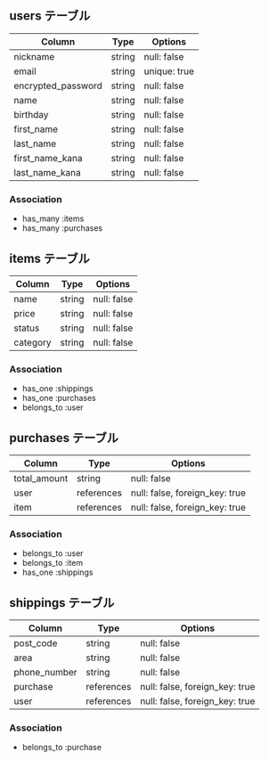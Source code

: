 ## users テーブル

| Column          | Type   | Options     |
| ----------------| ------ | ----------- |
| nickname        | string | null: false |
| email           | string | unique: true |
| encrypted_password        | string | null: false |
| name            | string | null: false |
| birthday           | string | null: false  |
| first_name      | string | null: false |
| last_name       | string | null: false |
| first_name_kana | string | null: false |
| last_name_kana  | string | null: false |

### Association

- has_many :items
- has_many :purchases


## items テーブル

| Column     | Type   | Options     |
| ---------- | ------ | ----------- |
| name       | string | null: false |
| price      | string | null: false |
| status     | string | null: false |
| category   | string | null: false |

### Association

- has_one :shippings
- has_one :purchases
- belongs_to :user


## purchases テーブル

| Column       | Type       | Options                        |
| ------------ | ---------- | ------------------------------ |
| total_amount | string     | null: false                    |
| user         | references | null: false, foreign_key: true |
| item         | references | null: false, foreign_key: true |

### Association

- belongs_to :user
- belongs_to :item
- has_one :shippings



## shippings テーブル

| Column       | Type       | Options                        |
| ------------ | ---------- | ------------------------------ |
| post_code    | string     | null: false                    |
| area         | string     | null: false                    |
| phone_number | string     | null: false                    |
| purchase     | references | null: false, foreign_key: true |
| user         | references | null: false, foreign_key: true |

### Association

- belongs_to :purchase